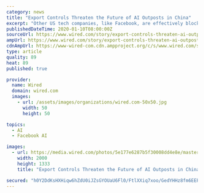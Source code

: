 ```yaml
---
category: news
title: "Export Controls Threaten the Future of AI Outposts in China"
excerpt: "Other US tech companies, like Facebook, are effectively blocked from operating ... an academic at Oxford University who writes a newsletter on Chinese AI. “Google, Microsoft Research Asia, and other multinationals with R&D labs in China aren't doing ..."
publishedDateTime: 2020-01-10T08:00:00Z
sourceUrl: https://www.wired.com/story/export-controls-threaten-ai-outposts-china/
ampUrl: https://www.wired.com/story/export-controls-threaten-ai-outposts-china/amp
cdnAmpUrl: https://www-wired-com.cdn.ampproject.org/c/s/www.wired.com/story/export-controls-threaten-ai-outposts-china/amp
type: article
quality: 89
heat: 89
published: true

provider:
  name: Wired
  domain: wired.com
  images:
    - url: /assets/images/organizations/wired.com-50x50.jpg
      width: 50
      height: 50

topics:
  - AI
  - Facebook AI

images:
  - url: https://media.wired.com/photos/5e177e6287b5f30008dd4e8e/master/pass/Business-AI-US-China-1169747427.jpg
    width: 2000
    height: 1333
    title: "Export Controls Threaten the Future of AI Outposts in China"

secured: "h0Y2DdKsHXHiqw6hZdU0iJZsGYOUaU6Fl0/FtlXXiq7xoo/GedYHHz8fm6EEPtoUBwNfPf3kFvyDq4DuQI3gortZkEK7jg6affXyxCWdkzhcoJbfpQOU52yIYxXJCSHq88v4rWG6k1y4o93WTNXaFbEA/iDedkvcemGx7y9cExiRRtO081ZyjBS9qQB7gFwBg2Qd2Ij4wvjnHkDlLycyl8f+HpKIX6fFvNwEgQdXCLBebSc4fq83Oko5Vat2Auob8SoK5+aokC8BalclsswdkpOhFGAUD3CJ4JqEW5J850M=;CFoqDNclY9N4jMkvMi1XUg=="
---
```


